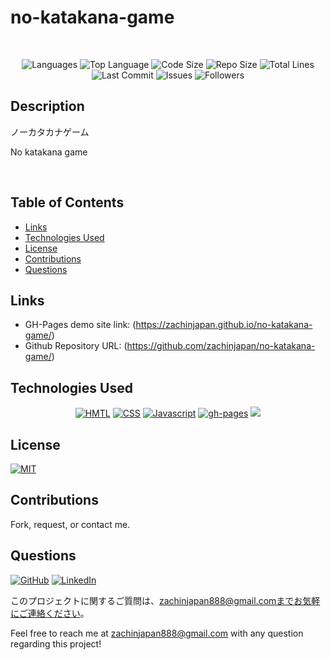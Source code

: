 # no-katakana-game

</br>
<p align="center">
    <img src="https://img.shields.io/github/languages/count/zachinjapan/no-katakana-game?style=plastic" alt="Languages" />
    <img src="https://img.shields.io/github/languages/top/zachinjapan/no-katakana-game?style=plastic&labelColor=yellow" alt="Top Language" />
    <img src="https://img.shields.io/github/languages/code-size/zachinjapan/no-katakana-game?style=plastic" alt="Code Size" />
    <img src="https://img.shields.io/github/repo-size/zachinjapan/no-katakana-game?style=plastic" alt="Repo Size" />   
    <img src="https://img.shields.io/tokei/lines/github/zachinjapan/no-katakana-game?style=plastic" alt="Total Lines" />
    <img src="https://img.shields.io/github/last-commit/zachinjapan/no-katakana-game?style=plastic" alt="Last Commit" />  
    <img src="https://img.shields.io/github/issues/zachinjapan/no-katakana-game?style=plastic" alt="Issues" />  
    <img src="https://img.shields.io/github/followers/zachinjapan?style=social" alt="Followers" />  
</p>

## Description

ノーカタカナゲーム

No katakana game

</br>

## Table of Contents

- [Links](#links)
- [Technologies Used](#technologies-used)
- [License](#license)
- [Contributions](#contributions)
- [Questions](#questions)

## Links

- GH-Pages demo site link: (https://zachinjapan.github.io/no-katakana-game/)
- Github Repository URL: (https://github.com/zachinjapan/no-katakana-game/)

## Technologies Used

<p align="center">
    <a href="https://developer.mozilla.org/en-US/docs/Web/HTML"><img src="https://img.shields.io/badge/-HTML-orange?style=for-the-badge"  alt="HMTL" /></a>
    <a href="https://developer.mozilla.org/en-US/docs/Web/CSS"><img src="https://img.shields.io/badge/-CSS-blue?style=for-the-badge" alt="CSS" /></a>
    <a href="https://www.javascript.com/"><img src="https://img.shields.io/badge/-Javascript-yellow?style=for-the-badge" alt="Javascript" /></a>
    <a href="https://www.npmjs.com/package/gh-pages"><img src="https://img.shields.io/badge/-ghpages-orange?style=for-the-badge" alt="gh-pages" /></a>
    <img src = "https://img.shields.io/badge/react-%2320232a.svg?style=for-the-badge&logo=react&logoColor=%2361DAFB" />
</p>

## License

[![MIT](https://img.shields.io/badge/license-MIT-green?style=plastic)](https://github.com/git/git-scm.com/blob/main/MIT-LICENSE.txt)

## Contributions

Fork, request, or contact me.

## Questions

[![GitHub](https://img.shields.io/badge/My%20GitHub-Click%20Me!-blueviolet?style=plastic&logo=GitHub)](https://github.com/zachinjapan)
[![LinkedIn](https://img.shields.io/badge/My%20LinkedIn-Click%20Me!-grey?style=plastic&logo=LinkedIn&labelColor=blue)](https://www.linkedin.com/in/zach-stone-45b649211/)

このプロジェクトに関するご質問は、zachinjapan888@gmail.comまでお気軽にご連絡ください。

Feel free to reach me at zachinjapan888@gmail.com with any question regarding this project!
